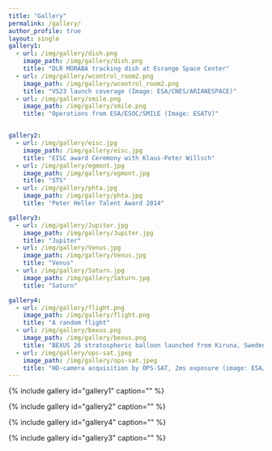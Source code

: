 ```yaml
---
title: "Gallery"
permalink: /gallery/
author_profile: true
layout: single
gallery1:
  - url: /img/gallery/dish.png
    image_path: /img/gallery/dish.png
    title: "DLR MORABA tracking dish at Esrange Space Center"    
  - url: /img/gallery/wcontrol_room2.png
    image_path: /img/gallery/wcontrol_room2.png
    title: "VS23 launch coverage (Image: ESA/CNES/ARIANESPACE)"
  - url: /img/gallery/smile.png
    image_path: /img/gallery/smile.png
    title: "Operations from ESA/ESOC/SMILE (Image: ESATV)"


gallery2:
  - url: /img/gallery/eisc.jpg
    image_path: /img/gallery/eisc.jpg
    title: "EISC award Ceremony with Klaus-Peter Willsch"   
  - url: /img/gallery/egmont.jpg
    image_path: /img/gallery/egmont.jpg
    title: "STS"    
  - url: /img/gallery/phta.jpg
    image_path: /img/gallery/phta.jpg
    title: "Peter Heller Talent Award 2014"

gallery3:
  - url: /img/gallery/Jupiter.jpg
    image_path: /img/gallery/Jupiter.jpg
    title: "Jupiter"      
  - url: /img/gallery/Venus.jpg
    image_path: /img/gallery/Venus.jpg
    title: "Venus"
  - url: /img/gallery/Saturn.jpg
    image_path: /img/gallery/Saturn.jpg
    title: "Saturn"

gallery4:
  - url: /img/gallery/flight.png
    image_path: /img/gallery/flight.png
    title: "A random flight"  
  - url: /img/gallery/bexus.png
    image_path: /img/gallery/bexus.png
    title: "BEXUS 26 stratospheric balloon launched from Kiruna, Sweden"      
  - url: /img/gallery/ops-sat.jpeg
    image_path: /img/gallery/ops-sat.jpeg
    title: "HD-camera acquisition by OPS-SAT, 2ms exposure (image: ESA/OPS-SAT)"                                        
---
```



{% include gallery id="gallery1"  caption="" %}

{% include gallery id="gallery2"  caption="" %}

{% include gallery id="gallery4"  caption="" %}

{% include gallery id="gallery3"  caption="" %}
